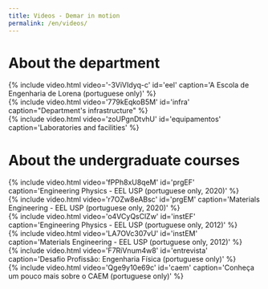 ```yaml
---
title: Videos - Demar in motion
permalink: /en/videos/
---
```


<div class="container">

<h1 class="alert bg-dark text-light">About the department</h1>

<div class="row mb-3">

<div class="col-md-6 mb-3">
{% include video.html video='-3ViVIdyq-c' id='eel' caption='A Escola de Engenharia de Lorena (portuguese only)' %}
</div>

<div class="col-md-6 mb-3">
{% include video.html video='779kEqkoB5M' id='infra' caption="Department's infrastructure" %}
</div>

<div class="col-md-6 mb-3">
{% include video.html video='zoUPgnDtvhU' id='equipamentos' caption='Laboratories and facilities' %}
</div>

</div>

</div>

<div class="container">

<h1 class="alert bg-dark text-light">About the undergraduate courses</h1>

<div class="row mb-3">

<div class="col-md-6 mb-3">
  {% include video.html video='fPPh8xU8qeM' id='prgEF' caption='Engineering Physics - EEL USP (portuguese only, 2020)' %}
</div>

<div class="col-md-6 mb-3">
  {% include video.html video='r7OZw8eABsc' id='prgEM' caption='Materials Engineering - EEL USP (portuguese only, 2020)' %}
</div>

<div class="col-md-6 mb-3">
{% include video.html video='o4VCyQsClZw' id='instEF' caption='Engineering Physics - EEL USP (portuguese only, 2012)' %}
</div>

<div class="col-md-6 mb-3">
{% include video.html video='LA7OVc307vU' id='instEM' caption='Materials Engineering - EEL USP (portuguese only, 2012)' %}
</div>

<div class="col-md-6 mb-3">
{% include video.html video='F7RiVnum4w8' id='entrevista' caption='Desafio Profissão: Engenharia Física (portuguese only)' %}
</div>

<div class="col-md-6 mb-3">
  {% include video.html video='Qge9y10e69c' id='caem' caption='Conheça um pouco mais sobre o CAEM (portuguese only)' %}
</div>

</div>

</div>
